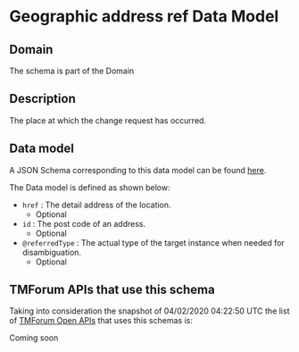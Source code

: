 # Geographic address ref Data Model

## Domain

The  schema is part of the  Domain

## Description

The place at which the change request has occurred.

## Data model

A JSON Schema corresponding to this data model can be found
[here](https://github.com/tmforum-rand/schemas/blob/candidates/Common/GeographicAddressRef.schema.json).

The Data model is defined as shown below:
- `href` : The detail address of the location.
  - Optional
- `id` : The post code of an address.
  - Optional
- `@referredType` : The actual type of the target instance when needed for disambiguation.
  - Optional




## TMForum APIs that use this schema

Taking into consideration the snapshot of 04/02/2020 04:22:50 UTC the list of [TMForum Open APIs](https://www.tmforum.org/open-apis/) that uses this schemas is:

Coming soon
